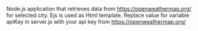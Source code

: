 Node.js application that retrieves data from https://openweathermap.org/ for selected city.
Ejs is used as Html template.
Replace value for variable apiKey in server.js with your api key from https://openweathermap.org/